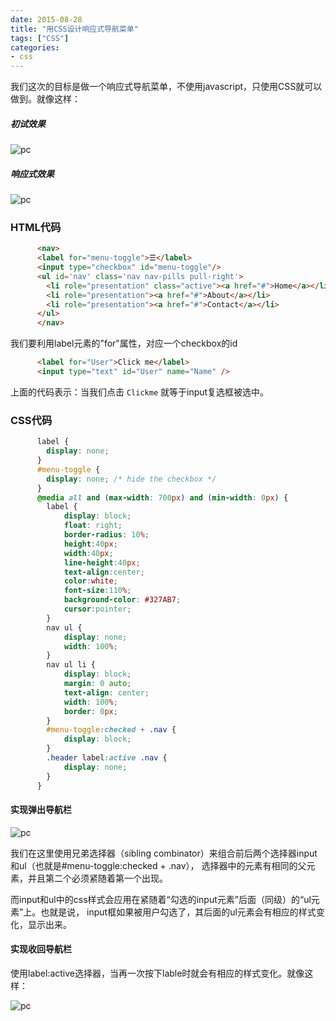```yaml
---
date: 2015-08-28
title: "用CSS设计响应式导航菜单"
tags: ["CSS"]
categories:
- css
---
```


我们这次的目标是做一个响应式导航菜单，不使用javascript，只使用CSS就可以做到。就像这样：

##### 初试效果
![pc](http://7xjufd.dl1.z0.glb.clouddn.com/blog6.1.png)


##### 响应式效果
![pc](http://7xjufd.dl1.z0.glb.clouddn.com/blog6.3.png)


### HTML代码

```html
      <nav>
      <label for="menu-toggle">☰</label>
      <input type="checkbox" id="menu-toggle"/>
      <ul id='nav' class='nav nav-pills pull-right'>
        <li role="presentation" class="active"><a href="#">Home</a></li>
        <li role="presentation"><a href="#">About</a></li>
        <li role="presentation"><a href="#">Contact</a></li>
      </ul>
      </nav>
```
我们要利用label元素的"for"属性，对应一个checkbox的id

```html
      <label for="User">Click me</label>
      <input type="text" id="User" name="Name" />
```

上面的代码表示：当我们点击 `Clickme` 就等于input复选框被选中。

### CSS代码

```css
      label {
      	display: none;
      }
      #menu-toggle {
      	display: none; /* hide the checkbox */
      }
      @media all and (max-width: 700px) and (min-width: 0px) {
      	label {
      		display: block;
      		float: right;
      		border-radius: 10%;
      		height:40px;
      		width:40px;
      		line-height:40px;
      		text-align:center;
      		color:white;
      		font-size:110%;
      		background-color: #327AB7;
      		cursor:pointer;
      	}
      	nav ul {
      		display: none;
      		width: 100%;
      	}
      	nav ul li {
      		display: block;
      		margin: 0 auto;
      		text-align: center;
      		width: 100%;
      		border: 0px;
      	}
      	#menu-toggle:checked + .nav {
      		display: block;
      	}
      	.header label:active .nav {
      		display: none;
      	}
      }
```

#### 实现弹出导航栏

![pc](http://7xjufd.dl1.z0.glb.clouddn.com/blog6.2.png)

我们在这里使用兄弟选择器（sibling combinator）来组合前后两个选择器input和ul（也就是#menu-toggle:checked + .nav），
选择器中的元素有相同的父元素，并且第二个必须紧随着第一个出现。

而input和ul中的css样式会应用在紧随着“勾选的input元素”后面（同级）的“ul元素”上。也就是说，
input框如果被用户勾选了，其后面的ul元素会有相应的样式变化，显示出来。


#### 实现收回导航栏
使用label:active选择器，当再一次按下lable时就会有相应的样式变化。就像这样：

![pc](http://7xjufd.dl1.z0.glb.clouddn.com/blog6.3.png)
